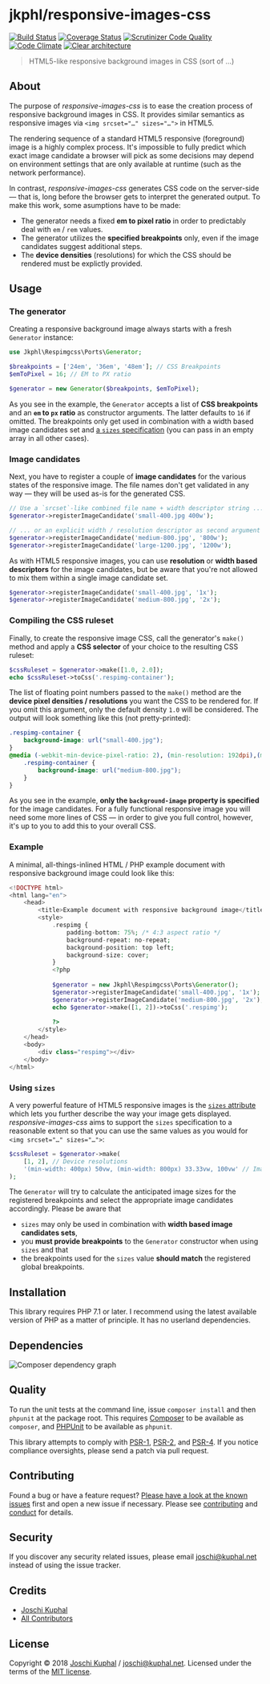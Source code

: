 # jkphl/responsive-images-css

[![Build Status][travis-image]][travis-url] [![Coverage Status][coveralls-image]][coveralls-url] [![Scrutinizer Code Quality][scrutinizer-image]][scrutinizer-url] [![Code Climate][codeclimate-image]][codeclimate-url]  [![Clear architecture][clear-architecture-image]][clear-architecture-url]

> HTML5-like responsive background images in CSS (sort of …)

## About

The purpose of *responsive-images-css* is to ease the creation process of responsive background images in CSS. It provides similar semantics as responsive images via `<img srcset="…" sizes="…">` in HTML5.

The rendering sequence of a standard HTML5 responsive (foreground) image is a highly complex process. It's impossible to fully predict which exact image candidate a browser will pick as some decisions may depend on environment settings that are only available at runtime (such as the network performance).

In contrast, *responsive-images-css* generates CSS code on the server-side — that is, long before the browser gets to interpret the generated output. To make this work, some asumptions have to be made:

* The generator needs a fixed **em to pixel ratio** in order to predictably deal with `em` / `rem` values.
* The generator utilizes the **specified breakpoints** only, even if the image candidates suggest additional steps.
* The **device densities** (resolutions) for which the CSS should be rendered must be explictly provided.

## Usage

### The generator

Creating a responsive background image always starts with a fresh `Generator` instance:

```php
use Jkphl\Respimgcss\Ports\Generator;

$breakpoints = ['24em', '36em', '48em']; // CSS Breakpoints 
$emToPixel = 16; // EM to PX ratio

$generator = new Generator($breakpoints, $emToPixel);
```

As you see in the example, the `Generator` accepts a list of **CSS breakpoints** and an **`em` to `px` ratio** as constructor arguments. The latter defaults to `16` if omitted. The breakpoints only get used in combination with a width based image candidates set and [a `sizes` specification](#using-sizes) (you can pass in an empty array in all other cases).

### Image candidates

Next, you have to register a couple of **image candidates** for the various states of the responsive image. The file names don't get validated in any way — they will be used as-is for the generated CSS.

```php
// Use a `srcset`-like combined file name + width descriptor string ...
$generator->registerImageCandidate('small-400.jpg 400w');

// ... or an explicit width / resolution descriptor as second argument
$generator->registerImageCandidate('medium-800.jpg', '800w');
$generator->registerImageCandidate('large-1200.jpg', '1200w');
```   

As with HTML5 responsive images, you can use **resolution** or **width based descriptors** for the image candidates, but be aware that you're not allowed to mix them within a single image candidate set.


```php
$generator->registerImageCandidate('small-400.jpg', '1x');
$generator->registerImageCandidate('medium-800.jpg', '2x');
```

### Compiling the CSS ruleset 

Finally, to create the responsive image CSS, call the generator's `make()` method and apply a **CSS selector** of your choice to the resulting CSS ruleset:

```php
$cssRuleset = $generator->make([1.0, 2.0]);
echo $cssRuleset->toCss('.respimg-container');
```

The list of floating point numbers passed to the `make()` method are the **device pixel densities / resolutions** you want the CSS to be rendered for. If you omit this argument, only the default density `1.0` will be considered. The output will look something like this (not pretty-printed):

```css
.respimg-container {
    background-image: url("small-400.jpg");
}
@media (-webkit-min-device-pixel-ratio: 2), (min-resolution: 192dpi),(min-resolution: 2ddpx) {
    .respimg-container {
        background-image: url("medium-800.jpg");
    }
}
```

As you see in the example, **only the `background-image` property is specified** for the image candidates. For a fully functional responsive image you will need some more lines of CSS — in order to give you full control, however, it's up to you to add this to your overall CSS.

### Example

A minimal, all-things-inlined HTML / PHP example document with responsive background image could look like this:

```php
<!DOCTYPE html>
<html lang="en">
    <head>
        <title>Example document with responsive background image</title>
        <style>
            .respimg {
                padding-bottom: 75%; /* 4:3 aspect ratio */
                background-repeat: no-repeat;
                background-position: top left;
                background-size: cover;
            }
            <?php
            
            $generator = new Jkphl\Respimgcss\Ports\Generator();
            $generator->registerImageCandidate('small-400.jpg', '1x');
            $generator->registerImageCandidate('medium-800.jpg', '2x');
            echo $generator->make([1, 2])->toCss('.respimg');
            
            ?>
        </style>
    </head>
    <body>
        <div class="respimg"></div>
    </body>
</html>
```

### Using `sizes`

A very powerful feature of HTML5 responsive images is the [`sizes` attribute](http://w3c.github.io/html/semantics-embedded-content.html#ref-for-viewport-based-selection%E2%91%A0) which lets you further describe the way your image gets displayed. *responsive-images-css* aims to support the `sizes` specification to a reasonable extent so that you can use the same values as you would for `<img srcset="…" sizes="…">`:

```php
$cssRuleset = $generator->make(
    [1, 2], // Device resolutions
    '(min-width: 400px) 50vw, (min-width: 800px) 33.33vw, 100vw' // Image sizes
);
```

The `Generator` will try to calculate the anticipated image sizes for the registered breakpoints and select the appropriate image candidates accordingly. Please be aware that

* `sizes` may only be used in combination with **width based image candidates sets**,
* you **must provide breakpoints** to the `Generator` constructor when using `sizes` and that
* the breakpoints used for the `sizes` value **should match** the registered global breakpoints. 

## Installation

This library requires PHP 7.1 or later. I recommend using the latest available version of PHP as a matter of principle. It has no userland dependencies.

## Dependencies

![Composer dependency graph](https://rawgit.com/jkphl/responsive-images-css/master/doc/dependencies.svg)

## Quality

To run the unit tests at the command line, issue `composer install` and then `phpunit` at the package root. This requires [Composer](http://getcomposer.org/) to be available as `composer`, and [PHPUnit](http://phpunit.de/manual/) to be available as `phpunit`.

This library attempts to comply with [PSR-1][], [PSR-2][], and [PSR-4][]. If you notice compliance oversights, please send a patch via pull request.

## Contributing

Found a bug or have a feature request? [Please have a look at the known issues](https://github.com/jkphl/responsive-images-css/issues) first and open a new issue if necessary. Please see [contributing](CONTRIBUTING.md) and [conduct](CONDUCT.md) for details.

## Security

If you discover any security related issues, please email joschi@kuphal.net instead of using the issue tracker.

## Credits

- [Joschi Kuphal][author-url]
- [All Contributors](../../contributors)

## License

Copyright © 2018 [Joschi Kuphal][author-url] / joschi@kuphal.net. Licensed under the terms of the [MIT license](LICENSE).


[travis-image]: https://secure.travis-ci.org/jkphl/responsive-images-css.svg
[travis-url]: https://travis-ci.org/jkphl/responsive-images-css
[coveralls-image]: https://coveralls.io/repos/jkphl/responsive-images-css/badge.svg?branch=master&service=github
[coveralls-url]: https://coveralls.io/github/jkphl/responsive-images-css?branch=master
[scrutinizer-image]: https://scrutinizer-ci.com/g/jkphl/responsive-images-css/badges/quality-score.png?b=master
[scrutinizer-url]: https://scrutinizer-ci.com/g/jkphl/responsive-images-css/?branch=master
[codeclimate-image]: https://lima.codeclimate.com/github/jkphl/responsive-images-css/badges/gpa.svg
[codeclimate-url]: https://lima.codeclimate.com/github/jkphl/responsive-images-css

[clear-architecture-image]: https://img.shields.io/badge/Clear%20Architecture-%E2%9C%94-brightgreen.svg
[clear-architecture-url]: https://github.com/jkphl/clear-architecture
[author-url]: https://jkphl.is
[PSR-1]: https://github.com/php-fig/fig-standards/blob/master/accepted/PSR-1-basic-coding-standard.md
[PSR-2]: https://github.com/php-fig/fig-standards/blob/master/accepted/PSR-2-coding-style-guide.md
[PSR-4]: https://github.com/php-fig/fig-standards/blob/master/accepted/PSR-4-autoloader.md
